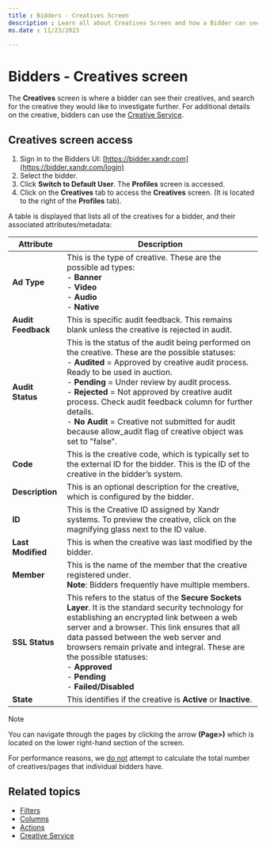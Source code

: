 ```yaml
---
title : Bidders - Creatives Screen
description : Learn all about Creatives Screen and how a Bidder can see their creatives, and search for the creatives here. 
ms.date : 11/23/2023

---
```



# Bidders - Creatives screen

The **Creatives** screen is where a
bidder can see their creatives, and search for the creative they would
like to investigate further. For additional details on the creative,
bidders can use the [Creative Service](creative-service.md).

## Creatives screen access

1. Sign in to the Bidders UI: [https://bidder.xandr.com](https://bidder.xandr.com/login)
1. Select the bidder.
1. Click **Switch to Default User**. The
    **Profiles** screen is accessed.
1. Click on the **Creatives** tab to
    access the **Creatives** screen.
    (It is located to the right of the
    **Profiles** tab).

A table is displayed that lists all of the creatives for a bidder, and
their associated attributes/metadata:

| Attribute      | Description                                                                                                                                                                                                                                                                                                                                                                                                                           |
|----------------|---------------------------------------------------------------------------------------------------------------------------------------------------------------------------------------------------------------------------------------------------------------------------------------------------------------------------------------------------------------------------------------------------------------------------------------|
| **Ad Type**        | This is the type of creative. These are the possible ad types: <br> - **Banner** <br> - **Video** <br> - **Audio** <br> - **Native**                                                                                                                                                                                                                                                                                                                                              |
| **Audit Feedback** | This is specific audit feedback. This remains blank unless the creative is rejected in audit.                                                                                                                                                                                                                                                                                                                                         |
| **Audit Status**   | This is the status of the audit being performed on the creative. These are the possible statuses: <br> - **Audited** = Approved by creative audit process. Ready to be used in auction. <br> - **Pending** = Under review by audit process. <br> - **Rejected** = Not approved by creative audit process. Check audit feedback column for further details. <br> - **No Audit** = Creative not submitted for audit because allow_audit flag of creative object was set to "false". |
| **Code**          | This is the creative code, which is typically set to the external ID for the bidder. This is the ID of the creative in the bidder’s system.                                                                                                                                                                                                                                                                                           |
| **Description**    | This is an optional description for the creative, which is configured by the bidder.                                                                                                                                                                                                                                                                                                                                                  |
| **ID**             | This is the Creative ID assigned by Xandr systems. To preview the creative, click on the magnifying glass next to the ID value.                                                                                                                                                                                                                                                                                                       |
| **Last Modified**  | This is when the creative was last modified by the bidder.                                                                                                                                                                                                                                                                                                                                                                            |
| **Member**         | This is the name of the member that the creative registered under. <br> **Note**: Bidders frequently have multiple members.                                                                                                                                                                                                                                                                                                                    |
| **SSL Status**     | This refers to the status of the **Secure Sockets Layer**. It is the standard security technology for establishing an encrypted link between a web server and a browser. This link ensures that all data passed between the web server and browsers remain private and integral. These are the possible statuses: <br> - **Approved** <br> - **Pending** <br> - **Failed/Disabled**                                                                          |
| **State**         | This identifies if the creative is **Active** or **Inactive**.                                                                                                                                                                                                                                                                                                                                                                                |

> [!NOTE]
> You can navigate through the pages by clicking the arrow **(Page>)** which is located on the lower right-hand section of the screen. 
>           
> For performance reasons, we <u>do not</u> attempt to calculate the total number of creatives/pages that individual bidders have.

## Related topics

- [Filters](filters.md)
- [Columns](columns.md)
- [Actions](actions.md)
- [Creative Service](creative-service.md)

